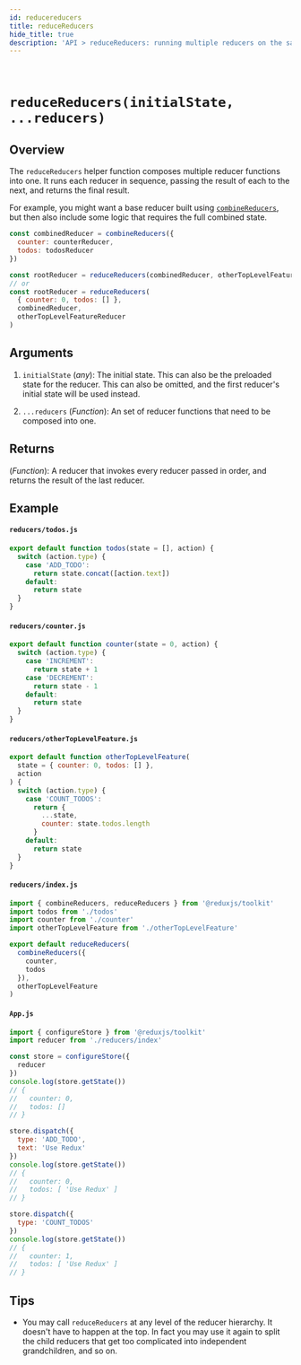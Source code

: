 ```yaml
---
id: reducereducers
title: reduceReducers
hide_title: true
description: 'API > reduceReducers: running multiple reducers on the same state'
---
```


&nbsp;

# `reduceReducers(initialState, ...reducers)`

## Overview

The `reduceReducers` helper function composes multiple reducer functions into one. It runs each reducer in sequence, passing the result of each to the next, and returns the final result.

For example, you might want a base reducer built using [`combineReducers`](./combineReducers), but then also include some logic that requires the full combined state.

```js
const combinedReducer = combineReducers({
  counter: counterReducer,
  todos: todosReducer
})

const rootReducer = reduceReducers(combinedReducer, otherTopLevelFeatureReducer)
// or
const rootReducer = reduceReducers(
  { counter: 0, todos: [] },
  combinedReducer,
  otherTopLevelFeatureReducer
)
```

## Arguments

1. `initialState` (_any_): The initial state. This can also be the preloaded state for the reducer. This can also be omitted, and the first reducer's initial state will be used instead.

2. `...reducers` (_Function_): An set of reducer functions that need to be composed into one.

## Returns

(_Function_): A reducer that invokes every reducer passed in order, and returns the result of the last reducer.

## Example

#### `reducers/todos.js`

```js
export default function todos(state = [], action) {
  switch (action.type) {
    case 'ADD_TODO':
      return state.concat([action.text])
    default:
      return state
  }
}
```

#### `reducers/counter.js`

```js
export default function counter(state = 0, action) {
  switch (action.type) {
    case 'INCREMENT':
      return state + 1
    case 'DECREMENT':
      return state - 1
    default:
      return state
  }
}
```

#### `reducers/otherTopLevelFeature.js`

```js
export default function otherTopLevelFeature(
  state = { counter: 0, todos: [] },
  action
) {
  switch (action.type) {
    case 'COUNT_TODOS':
      return {
        ...state,
        counter: state.todos.length
      }
    default:
      return state
  }
}
```

#### `reducers/index.js`

```js
import { combineReducers, reduceReducers } from '@reduxjs/toolkit'
import todos from './todos'
import counter from './counter'
import otherTopLevelFeature from './otherTopLevelFeature'

export default reduceReducers(
  combineReducers({
    counter,
    todos
  }),
  otherTopLevelFeature
)
```

#### `App.js`

```js
import { configureStore } from '@reduxjs/toolkit'
import reducer from './reducers/index'

const store = configureStore({
  reducer
})
console.log(store.getState())
// {
//   counter: 0,
//   todos: []
// }

store.dispatch({
  type: 'ADD_TODO',
  text: 'Use Redux'
})
console.log(store.getState())
// {
//   counter: 0,
//   todos: [ 'Use Redux' ]
// }

store.dispatch({
  type: 'COUNT_TODOS'
})
console.log(store.getState())
// {
//   counter: 1,
//   todos: [ 'Use Redux' ]
// }
```

## Tips

- You may call `reduceReducers` at any level of the reducer hierarchy. It doesn't have to happen at the top. In fact you may use it again to split the child reducers that get too complicated into independent grandchildren, and so on.
